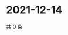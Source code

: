 # 2021-12-14

共 0 条

<!-- BEGIN WEIBO -->
<!-- 最后更新时间 Tue Dec 14 2021 22:17:25 GMT+0800 (China Standard Time) -->

<!-- END WEIBO -->
